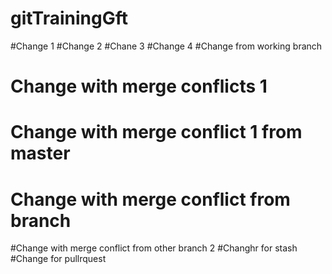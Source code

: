 # gitTrainingGft
#Change 1
#Change 2
#Chane 3
#Change 4
#Change from working branch
# Change with merge conflicts 1
# Change with merge conflict 1 from master
# Change with merge conflict from branch
#Change with merge conflict from other branch 2
#Changhr for stash
#Change for pullrquest
